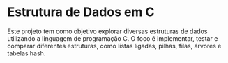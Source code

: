 # Estrutura de Dados em C

Este projeto tem como objetivo explorar diversas estruturas de dados utilizando a linguagem de programação C. O foco é implementar, testar e comparar diferentes estruturas, como listas ligadas, pilhas, filas, árvores e tabelas hash.

